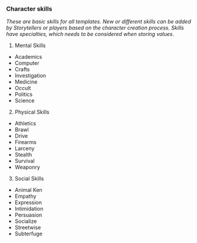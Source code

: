### Character skills 

_These are basic skills for all templates. New or different skills can be added by Storytellers or players based on the character creation process. Skills have specialties, which needs to be considered when storing values_.

1. Mental Skills
  * Academics
  * Computer
  * Crafts
  * Investigation
  * Medicine
  * Occult
  * Politics
  * Science
2. Physical Skills
  * Athletics
  * Brawl
  * Drive
  * Firearms
  * Larceny
  * Stealth
  * Survival
  * Weaponry
3. Social Skills
  * Animal Ken
  * Empathy
  * Expression
  * Intimidation
  * Persuasion
  * Socialize
  * Streetwise
  * Subterfuge

